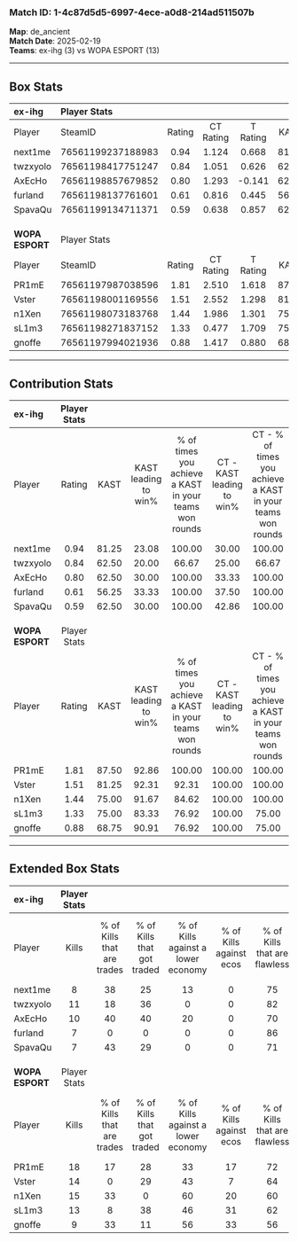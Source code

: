 ### Match ID: 1-4c87d5d5-6997-4ece-a0d8-214ad511507b  
**Map**: de_ancient  
**Match Date**: 2025-02-19  
**Teams**: ex-ihg (3) vs WOPA ESPORT (13)  

---  

## Box Stats  

| **ex-ihg**      | Player Stats      |        |           |          |       |       |       |         |        |      |     |
| :- | :- | :-: | :-: | :-: | :-: | :-: | :-: | :-: | :-: | :-: | :-: |
| Player          | SteamID           | Rating | CT Rating | T Rating | KAST  |  ADR  | Kills | Assists | Deaths | K/D  | HS% |
| next1me         | 76561199237188983 |  0.94  |   1.124   |  0.668   | 81.25 | 68.4  |   8   |    5    |   12   | 0.67 | 75  |
| twzxyolo        | 76561198417751247 |  0.84  |   1.051   |  0.626   | 62.50 | 60.3  |  11   |    1    |   14   | 0.79 | 27  |
| AxEcHo          | 76561198857679852 |  0.80  |   1.293   |  -0.141  | 62.50 | 63.6  |  10   |    1    |   14   | 0.71 | 70  |
| furland         | 76561198137761601 |  0.61  |   0.816   |  0.445   | 56.25 | 64.3  |   7   |    3    |   14   | 0.50 | 71  |
| SpavaQu         | 76561199134711371 |  0.59  |   0.638   |  0.857   | 62.50 | 58.8  |   7   |    1    |   15   | 0.47 | 57  |
|                 |                   |        |           |          |       |       |       |         |        |      |     |
|                 |                   |        |           |          |       |       |       |         |        |      |     |
|                 |                   |        |           |          |       |       |       |         |        |      |     |
| **WOPA ESPORT** | Player Stats      |        |           |          |       |       |       |         |        |      |     |
| Player          | SteamID           | Rating | CT Rating | T Rating | KAST  |  ADR  | Kills | Assists | Deaths | K/D  | HS% |
| PR1mE           | 76561197987038596 |  1.81  |   2.510   |  1.618   | 87.50 | 124.1 |  18   |    6    |   9    | 2.00 | 61  |
| Vster           | 76561198001169556 |  1.51  |   2.552   |  1.298   | 81.25 | 111.6 |  14   |    7    |   9    | 1.56 | 64  |
| n1Xen           | 76561198073183768 |  1.44  |   1.986   |  1.301   | 75.00 | 74.6  |  15   |    2    |   7    | 2.14 | 46  |
| sL1m3           | 76561198271837152 |  1.33  |   0.477   |  1.709   | 75.00 | 84.6  |  13   |    3    |   8    | 1.63 | 30  |
| gnoffe          | 76561197994021936 |  0.88  |   1.417   |  0.880   | 68.75 | 49.3  |   9   |    1    |   10   | 0.90 | 33  |
---  

## Contribution Stats  

| **ex-ihg**      | Player Stats |       |                      |                                                        |                           |                                                             |                          |                                                            |
| :- | :-: | :-: | :-: | :-: | :-: | :-: | :-: | :-: |
| Player          |    Rating    | KAST  | KAST leading to win% | % of times you achieve a KAST in your teams won rounds | CT - KAST leading to win% | CT - % of times you achieve a KAST in your teams won rounds | T - KAST leading to win% | T - % of times you achieve a KAST in your teams won rounds |
| next1me         |     0.94     | 81.25 |        23.08         |                         100.00                         |           30.00           |                           100.00                            |           0.00           |                            0.00                            |
| twzxyolo        |     0.84     | 62.50 |        20.00         |                         66.67                          |           25.00           |                            66.67                            |           0.00           |                            0.00                            |
| AxEcHo          |     0.80     | 62.50 |        30.00         |                         100.00                         |           33.33           |                           100.00                            |           0.00           |                            0.00                            |
| furland         |     0.61     | 56.25 |        33.33         |                         100.00                         |           37.50           |                           100.00                            |           0.00           |                            0.00                            |
| SpavaQu         |     0.59     | 62.50 |        30.00         |                         100.00                         |           42.86           |                           100.00                            |           0.00           |                            0.00                            |
|                 |              |       |                      |                                                        |                           |                                                             |                          |                                                            |
|                 |              |       |                      |                                                        |                           |                                                             |                          |                                                            |
|                 |              |       |                      |                                                        |                           |                                                             |                          |                                                            |
| **WOPA ESPORT** | Player Stats |       |                      |                                                        |                           |                                                             |                          |                                                            |
| Player          |    Rating    | KAST  | KAST leading to win% | % of times you achieve a KAST in your teams won rounds | CT - KAST leading to win% | CT - % of times you achieve a KAST in your teams won rounds | T - KAST leading to win% | T - % of times you achieve a KAST in your teams won rounds |
| PR1mE           |     1.81     | 87.50 |        92.86         |                         100.00                         |          100.00           |                           100.00                            |          90.00           |                           100.00                           |
| Vster           |     1.51     | 81.25 |        92.31         |                         92.31                          |          100.00           |                           100.00                            |          88.89           |                           88.89                            |
| n1Xen           |     1.44     | 75.00 |        91.67         |                         84.62                          |          100.00           |                           100.00                            |          87.50           |                           77.78                            |
| sL1m3           |     1.33     | 75.00 |        83.33         |                         76.92                          |          100.00           |                            75.00                            |          77.78           |                           77.78                            |
| gnoffe          |     0.88     | 68.75 |        90.91         |                         76.92                          |          100.00           |                            75.00                            |          87.50           |                           77.78                            |
---  

## Extended Box Stats  

| **ex-ihg**      | Player Stats |                            |                            |                                    |                         |                              |                                 |        |                             |                                     |                          |                               |                            |
| :- | :-: | :-: | :-: | :-: | :-: | :-: | :-: | :-: | :-: | :-: | :-: | :-: | :-: |
| Player          |    Kills     | % of Kills that are trades | % of Kills that got traded | % of Kills against a lower economy | % of Kills against ecos | % of Kills that are flawless | % of Kills that are close duels | Deaths | % of Deaths that get traded | % of Deaths against a lower economy | % of Deaths against ecos | % of Deaths that are flawless | % of Deaths that are close |
| next1me         |      8       |             38             |             25             |                 13                 |            0            |              75              |               25                |   12   |             17              |                 17                  |            0             |              58               |             8              |
| twzxyolo        |      11      |             18             |             36             |                 0                  |            0            |              82              |                9                |   14   |             21              |                 14                  |            0             |              71               |             0              |
| AxEcHo          |      10      |             40             |             40             |                 20                 |            0            |              70              |                0                |   14   |             29              |                 14                  |            0             |              64               |             0              |
| furland         |      7       |             0              |             0              |                 0                  |            0            |              86              |                0                |   14   |             21              |                 14                  |            0             |              57               |             7              |
| SpavaQu         |      7       |             43             |             29             |                 0                  |            0            |              71              |               14                |   15   |             20              |                 13                  |            0             |              67               |             7              |
|                 |              |                            |                            |                                    |                         |                              |                                 |        |                             |                                     |                          |                               |                            |
|                 |              |                            |                            |                                    |                         |                              |                                 |        |                             |                                     |                          |                               |                            |
|                 |              |                            |                            |                                    |                         |                              |                                 |        |                             |                                     |                          |                               |                            |
| **WOPA ESPORT** | Player Stats |                            |                            |                                    |                         |                              |                                 |        |                             |                                     |                          |                               |                            |
| Player          |    Kills     | % of Kills that are trades | % of Kills that got traded | % of Kills against a lower economy | % of Kills against ecos | % of Kills that are flawless | % of Kills that are close duels | Deaths | % of Deaths that get traded | % of Deaths against a lower economy | % of Deaths against ecos | % of Deaths that are flawless | % of Deaths that are close |
| PR1mE           |      18      |             17             |             28             |                 33                 |           17            |              72              |               11                |   9    |             22              |                 44                  |            22            |              100              |             0              |
| Vster           |      14      |             0              |             29             |                 43                 |            7            |              64              |                7                |   9    |             33              |                 44                  |            0             |              67               |             22             |
| n1Xen           |      15      |             33             |             0              |                 60                 |           20            |              60              |                0                |   7    |             14              |                 29                  |            0             |              86               |             0              |
| sL1m3           |      13      |             8              |             38             |                 46                 |           31            |              62              |                0                |   8    |             25              |                 25                  |            13            |              75               |             25             |
| gnoffe          |      9       |             33             |             11             |                 56                 |           33            |              56              |                0                |   10   |             40              |                 50                  |            20            |              70               |             0              |
